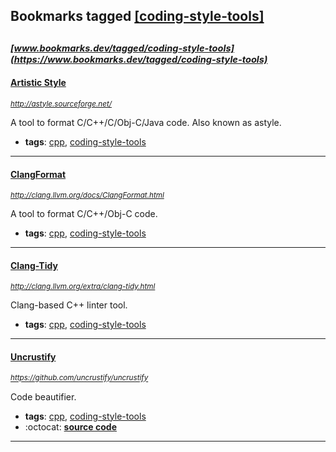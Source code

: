 ## Bookmarks tagged [[coding-style-tools]](https://www.bookmarks.dev?q=[coding-style-tools])

_<sup><sup>[www.bookmarks.dev/tagged/coding-style-tools](https://www.bookmarks.dev/tagged/coding-style-tools)</sup></sup>_
---
#### [Artistic Style](http://astyle.sourceforge.net/)
_<sup>http://astyle.sourceforge.net/</sup>_

A tool to format C/C++/C/Obj-C/Java code. Also known as astyle.
* **tags**: [cpp](../tagged/cpp.md), [coding-style-tools](../tagged/coding-style-tools.md)
---
#### [ClangFormat](http://clang.llvm.org/docs/ClangFormat.html)
_<sup>http://clang.llvm.org/docs/ClangFormat.html</sup>_

A tool to format C/C++/Obj-C code.
* **tags**: [cpp](../tagged/cpp.md), [coding-style-tools](../tagged/coding-style-tools.md)
---
#### [Clang-Tidy](http://clang.llvm.org/extra/clang-tidy.html)
_<sup>http://clang.llvm.org/extra/clang-tidy.html</sup>_

Clang-based C++ linter tool.
* **tags**: [cpp](../tagged/cpp.md), [coding-style-tools](../tagged/coding-style-tools.md)
---
#### [Uncrustify](https://github.com/uncrustify/uncrustify)
_<sup>https://github.com/uncrustify/uncrustify</sup>_

Code beautifier.
* **tags**: [cpp](../tagged/cpp.md), [coding-style-tools](../tagged/coding-style-tools.md)
* :octocat: **[source code](https://github.com/uncrustify/uncrustify)**
---
